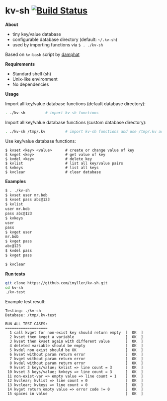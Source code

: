 kv-sh [![Build Status](https://travis-ci.org/imyller/kv-sh.svg?branch=master)](https://travis-ci.org/imyller/kv-sh)
=====================
**About**
 - tiny key/value database
 - configurable database directory (default: `~/.kv-sh`)
 - used by importing functions via ```$ . ./kv-sh```
 
Based on `kv-bash` script by [damphat](https://github.com/damphat/kv-bash)

**Requirements**

 - Standard shell (sh)
 - Unix-like environment
 - No dependencies

**Usage**

Import all key/value database functions (default database directory):

```sh
. ./kv-sh         # import kv-sh functions
```

Import all key/value database functions (custom database directory):


```sh
. ./kv-sh /tmp/.kv         # import kv-sh functions and use /tmp/.kv as databae directory
```

Use key/value database functions:

```
$ kvset <key> <value>      # create or change value of key
$ kvget <key>              # get value of key
$ kvdel <key>              # delete key
$ kvlist                   # list all key/value pairs
$ kvkeys                   # list all keys
$ kvclear                  # clear database
```

**Examples**

```sh 
$ . ./kv-sh
$ kvset user mr.bob
$ kvset pass abc@123
$ kvlist
user mr.bob
pass abc@123
$ kvkeys
user
pass
$ kvget user
mr.bob
$ kvget pass
abc@123
$ kvdel pass
$ kvget pass

$ kvclear
```

**Run tests**

```sh
git clone https://github.com/imyller/kv-sh.git
cd kv-sh
./kv-test
```

Example test result:

```
Testing: ./kv-sh
Database: /tmp/.kv-test

RUN ALL TEST CASES:
===================
  1 call kvget for non-exist key should return empty  [  OK  ]
  2 kvset then kvget a variable                       [  OK  ]
  3 kvset then kvset again with different value       [  OK  ]
  4 deleted variable should be empty                  [  OK  ]
  5 kvdel non exist should be OK                      [  OK  ]
  6 kvset without param return error                  [  OK  ]
  7 kvget without param return error                  [  OK  ]
  8 kvdel without param return error                  [  OK  ]
  9 kvset 3 keys/value; kvlist => line count = 3      [  OK  ]
 10 kvset 3 keys/value; kvkeys => line count = 3      [  OK  ]
 11 non-exist-var => empty value => line count = 1    [  OK  ]
 12 kvclear; kvlist => line count = 0                 [  OK  ]
 13 kvclear; kvkeys => line count = 0                 [  OK  ]
 14 kvget return empty value => error code != 0       [  OK  ]
 15 spaces in value                                   [  OK  ]
```
